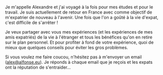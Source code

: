 Je m'appelle Alexandre et j'ai voyagé à la fois pour mes études et pour le travail. Je suis actuellement de retour en France avec comme objectif de m'expatrier de nouveau à l'avenir. Une fois que l'on a goûté à la vie d'expat, c'est difficile de s'arrêter !

Je veux partager avec vous mes expériences (et les expériences de mes amis expatriés) de la vie à l'étranger et tous les bénéfices qu'on en retire sur le plan personnel. Et pour profiter à fond de votre expérience, quoi de mieux que quelques conseils pour éviter les gros problèmes.

Si vous voulez me faire coucou, n'hésitez pas à m'envoyer un email (<alex@alfonse.eu>). Je réponds à chaque email que je reçois et les expats ont la réputation de s'entraider...